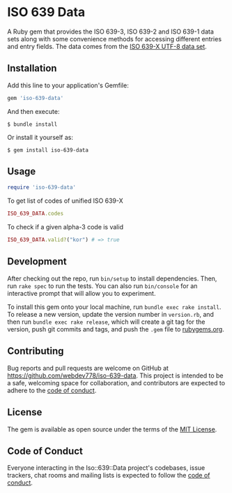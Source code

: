 # ISO 639 Data

A Ruby gem that provides the ISO 639-3, ISO 639-2 and ISO 639-1 data sets along with some
convenience methods for accessing different entries and entry fields. The data
comes from the
[ISO 639-X UTF-8 data set](https://github.com/metanorma/iso-639-codes).

## Installation

Add this line to your application's Gemfile:

```ruby
gem 'iso-639-data'
```

And then execute:

    $ bundle install

Or install it yourself as:

    $ gem install iso-639-data

## Usage


```ruby
require 'iso-639-data'
```

To get list of codes of unified ISO 639-X
```ruby
ISO_639_DATA.codes
```

To check if a given alpha-3 code is valid
```ruby
ISO_639_DATA.valid?("kor") # => true
```

## Development

After checking out the repo, run `bin/setup` to install dependencies. Then, run `rake spec` to run the tests. You can also run `bin/console` for an interactive prompt that will allow you to experiment.

To install this gem onto your local machine, run `bundle exec rake install`. To release a new version, update the version number in `version.rb`, and then run `bundle exec rake release`, which will create a git tag for the version, push git commits and tags, and push the `.gem` file to [rubygems.org](https://rubygems.org).

## Contributing

Bug reports and pull requests are welcome on GitHub at https://github.com/webdev778/iso-639-data. This project is intended to be a safe, welcoming space for collaboration, and contributors are expected to adhere to the [code of conduct](https://github.com/webdev778/iso-639-data/blob/master/CODE_OF_CONDUCT.md).


## License

The gem is available as open source under the terms of the [MIT License](https://opensource.org/licenses/MIT).

## Code of Conduct

Everyone interacting in the Iso::639::Data project's codebases, issue trackers, chat rooms and mailing lists is expected to follow the [code of conduct](https://github.com/webdev778/iso-639-data/blob/master/CODE_OF_CONDUCT.md).

